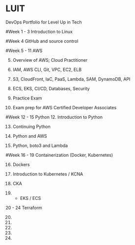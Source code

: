 # LUIT
DevOps Portfolio for Level Up in Tech

#Week 1 - 3 
Introduction to Linux

#Week 4 GitHub and source control

#Week 5 - 11 AWS

5. Overview of AWS; Cloud Practitioner

6. IAM, AWS CLI, Git, VPC, EC2, ELB

7. S3, CloudFront, IaC, PaaS, Lambda, SAM, DynamoDB, API

8. ECS, EKS, CI/CD, Databases, Security

9. Practice Exam

10. Exam prep for AWS Certified Developer Associates

#Week 12 - 15 Python
12. Introduction to Python

13. Continuing Python

14. Python and AWS

15. Python, boto3 and Lambda

#Week 16 - 19 Containerization (Docker, Kubernetes)

16. Dockers

17. Introduction to Kubernetes / KCNA

18. CKA

19. - EKS / ECS

20 - 24 Terraform

20.

21.

22.

23.

24.

